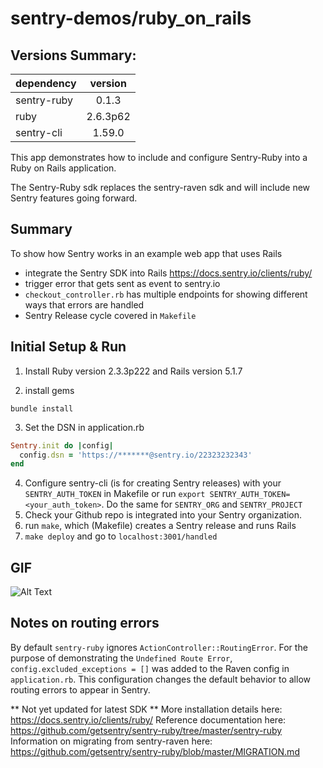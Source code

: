 # sentry-demos/ruby_on_rails

## Versions Summary:

| dependency      | version           
| ------------- |:-------------:| 
| sentry-ruby      | 0.1.3  |
| ruby      | 2.6.3p62  |
| sentry-cli   | 1.59.0    |

This app demonstrates how to include and configure Sentry-Ruby into a Ruby on Rails application.

The Sentry-Ruby sdk replaces the sentry-raven sdk and will include new Sentry features going forward.

## Summary
To show how Sentry works in an example web app that uses Rails
- integrate the Sentry SDK into Rails https://docs.sentry.io/clients/ruby/
- trigger error that gets sent as event to sentry.io
- `checkout_controller.rb` has multiple endpoints for showing different ways that errors are handled
- Sentry Release cycle covered in `Makefile`

## Initial Setup & Run
1. Install Ruby version 2.3.3p222 and Rails version 5.1.7

2. install gems

```
bundle install
```

3. Set the DSN in application.rb

``` ruby
Sentry.init do |config|
  config.dsn = 'https://*******@sentry.io/22323232343'
end
```

4. Configure sentry-cli (is for creating Sentry releases) with your `SENTRY_AUTH_TOKEN` in Makefile or run `export SENTRY_AUTH_TOKEN=<your_auth_token>`. Do the same for `SENTRY_ORG` and `SENTRY_PROJECT`
5. Check your Github repo is integrated into your Sentry organization.
6. run `make`, which (Makefile) creates a Sentry release and runs Rails
7. `make deploy` and go to `localhost:3001/handled`
## GIF
![Alt Text](ruby_on_rails-demo.gif)


## Notes on routing errors
By default `sentry-ruby` ignores `ActionController::RoutingError`. For the purpose of demonstrating the `Undefined Route Error`, ```config.excluded_exceptions = []``` was added to the Raven config in `application.rb`. This configuration changes the default behavior to allow routing errors to appear in Sentry.

** Not yet updated for latest SDK **
More installation details here: https://docs.sentry.io/clients/ruby/
Reference documentation here: https://github.com/getsentry/sentry-ruby/tree/master/sentry-ruby
Information on migrating from sentry-raven here: https://github.com/getsentry/sentry-ruby/blob/master/MIGRATION.md
